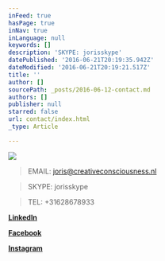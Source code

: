 ```yaml
---
inFeed: true
hasPage: true
inNav: true
inLanguage: null
keywords: []
description: 'SKYPE: jorisskype'
datePublished: '2016-06-21T20:19:35.942Z'
dateModified: '2016-06-21T20:19:21.517Z'
title: ''
author: []
sourcePath: _posts/2016-06-12-contact.md
authors: []
publisher: null
starred: false
url: contact/index.html
_type: Article

---
```

![](https://the-grid-user-content.s3-us-west-2.amazonaws.com/444c441d-f1e4-4815-9294-1c290208eea0.jpg)

> EMAIL: joris@creativeconsciousness.nl

> SKYPE: jorisskype

> TEL: +31628678933

[**LinkedIn**][0]

**[Facebook][1]**

**[Instagram][2]**

[0]: https://www.linkedin.com/in/joris-swinkels-7a24b98?trk=hp-identity-name
[1]: https://www.facebook.com/joris.swinkels
[2]: https://www.instagram.com/jorisswinkels74/